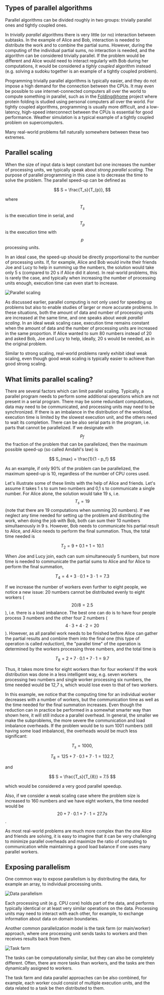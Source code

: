 <!-- Title: Parallel programming concepts -->

<!-- Short description:

In this article, we briefly introduce some key concepts related to parallel
programming.

-->

## Types of parallel algorithms

Parallel algorithms can be divided roughly in two groups: trivially
parallel ones and tightly coupled ones.

In *trivially parallel* algorithms there is very little (or no)
interaction between subtasks. In the example of Alice and Bob,
interaction is needed to distribute the work and to combine the
partial sums. However, during the computing of the individual partial
sums, no interaction is needed, and the algorithm can be considered
trivially parallel. If the problem would be different and Alice would
need to interact regularly with Bob during her computations, it would
be considered a *tighly coupled* algorithm instead (e.g. solving a
sudoku together is an example of a tightly coupled problem).

Programming trivially parallel algorithms is typically easier, and
they do not impose a high demand for the connection between the CPUs.
It may even be possible to use internet-connected computers all over
the world to compute something in parallel, such as in the
[Folding@home](https://foldingathome.org/) project where protein
folding is studied using personal computers all over the world.
For tightly coupled algorithms, programming is usually more difficult,
and a low-latency, high-speed interconnect between the CPUs is essential
for good performance. Weather simulation is a typical example of a tightly
coupled problem on supercomputers.

Many real-world problems fall naturally somewhere between these two
extremes.

## Parallel scaling

When the size of input data is kept constant but one increases
the number of processing units, we typically speak about *strong
parallel scaling*. The purpose of parallel programming in this case is
to decrease the time to solve the problem. The parallel speed-up can
be defined as

$$
S = \frac{T_s}{T_{p}},
$$

where $$T_s$$ is the execution time in serial, and $$T_p$$ is the execution
time with $$p$$ processing units.

In an ideal case, the speed-up should be directly proportional to the
number of processing units. If, for example, Alice and Bob would invite
their friends Joe and Lucy to help in summing up the numbers, the
solution would take only 5 s (compared to 20 s if Alice did it alone).
In real-world problems, this is rarely the case, and typically when
increasing the number of processing units enough, execution
time can even start to increase.

![Parallel scaling](images/scaling.png)

As discussed earlier, parallel computing is not only used for
speeding up problems but also to enable studies of larger or more
accurate problems. In these situations,
both the amount of data and number of processing units are increased at the
same time, and one speaks about *weak parallel scaling*. In an ideal weak
scaling case, execution time remains constant when the amount of data and
the number of processing units are increased in the same proportion. If
Alice wanted to sum 80 numbers instead of 20 and asked Bob, Joe and
Lucy to help, ideally, 20 s would be needed, as in the original problem.

Similar to strong scaling, real-world problems rarely exhibit ideal
weak scaling, even though good weak scaling is typically easier to
achieve than good strong scaling.

## What limits parallel scaling?

There are several factors which can limit parallel scaling. Typically,
a parallel program needs to perform some additional operations which are not
present in a serial program. There may be some redundant computations, data may need
to be communicated, and processing units may need to be synchronized. If there
is an imbalance in the distribution of the workload, execution time is limited
by the slowest execution unit, and the others need to wait its completion. There
can be also serial parts in the program, i.e. parts that cannot be parallelized.
If we designate with $$p_f$$ the fraction of the problem that can be
parallelized, then the maximum possible speed-up (so called Amdahl's law) is

$$
S_{max} = \frac{1}{1 - p_f}
$$

As an example, if only 90% of the problem can be parallelized, the maximum
speed-up is 10, regardless of the number of CPU cores used.

Let's illustrate some of these limits with the help of Alice and
friends. Let's assume it takes 1 s to sum two numbers and 0,1 s to
communicate a single number. For Alice alone, the solution
would take 19 s, i.e. $$T_s=19$$ (note that there are 19
computations when summing 20 numbers). If we neglect any time needed
for setting up the problem and distributing the work, when doing the
job with Bob, both can sum their 10 numbers simultaenously in 9 s.
However, Bob needs to communicate his partial result to Alice, and
Alice needs to perform the final summation. Thus, the total time needed is

$$
T_2 = 9 + 0.1 + 1 = 10.1
$$

When Joe and Lucy join, each can sum simultaneously 5 numbers, but
more time is needed to communicate the partial sums to Alice and for
Alice to perform the final summation,

$$
T_4 = 4 + 3 \cdot 0.1 + 3 \cdot 1 = 7.3
$$

If we increase the number of workers even further to eight people, we
notice a new issue: 20 numbers cannot be distributed evenly to eight workers
($$ 20 / 8 = 2.5 $$), i.e. there is a load imbalance. The best one can
do is to have four people process 3 numbers and the other four 2 numbers
($$4 \cdot 3 + 4 \cdot 2 = 20$$). However, as all parallel
work needs to be finished before Alice can gather the partial results and
combine them into the final one (this type of operation is called
_reduction_), the "parallel time" of the operation is determined by the
workers processing three numbers, and the total time is

$$
T_8 = 2 + 7 \cdot 0.1 + 7 \cdot 1 = 9.7
$$

Thus, it takes more time for eight workers than for four workers! If
the work distribution was done in a less intelligent way, e.g. seven
workers processing two numbers and single worker processing six
numbers, the time needed would be 12,7 s, which would lose even to
that of two workers.

In this example, we notice that the computing time for an individual
worker decreases with a number of workers, but the communication time
as well as the time needed for the final summation increases. Even
though the reduction can in practice be performed in a somewhat smarter way
than shown here, it will still induce a parallel overhead. In general,
the smaller we make the subproblems, the more severe the communication
and load imbalance overheads. If the problem would be to sum 1001
numbers (still having some load imbalance), the overheads would be much
less significant:

$$
T_s = 1000,
$$

$$
T_8 = 125 + 7 \cdot 0.1 + 7 \cdot 1 = 132.7,
$$

and

$$
S = \frac{T_s}{T_{8}} = 7.5
$$

which would be considered a very good parallel speedup.

Also, if we consider a weak scaling case where the problem size is increased
to 160 numbers and we have eight workers, the time needed would be
$$20 + 7 \cdot 0.1 + 7 \cdot 1 = 27.7 s$$.

As most real-world problems are much more complex than the one Alice
and friends are solving, it is easy to imagine that it can be very
challenging to minimize parallel overheads and maximize the ratio of
computing to communication while maintaining a good load balance if one
uses many parallel workers.

## Exposing parallelism

One common way to expose parallelism is by distributing the data, for example
an array, to individual processing units.

![Data parallelism](images/data-parallel.svg)

Each processing unit (e.g. CPU core) holds part of the data, and performs
typically identical or at least very similar operations on the data. Processing
units may need to interact with each other, for example, to exchange information
about data on domain boundaries.

Another common parallelization model is the task farm (or main/worker)
approach, where one processing unit sends tasks to workers and then
receives results back from them.

![Task farm](images/task-farm.svg)

The tasks can be computationally similar, but they can also be
completely different. Often, there are more tasks than workers, and the tasks are
then dynamically assigned to workers.

The task farm and data parallel approaches can be also combined, for example,
each worker could consist of multiple execution units, and the data related
to a task be then distributed to them.
